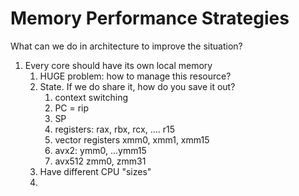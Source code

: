 # Memory Performance Strategies

What can we do in architecture to improve the situation?

1. Every core should have its own local memory
   1. HUGE problem: how to manage this resource?
   2. State. If we do share it, how do you save it out?
      1. context switching
      2. PC = rip
      3. SP
      4. registers: rax, rbx, rcx, .... r15
      5. vector registers xmm0, xmm1, xmm15
      6. avx2: ymm0, ...ymm15
      7. avx512 zmm0, zmm31
   3. Have different CPU "sizes"
   4. 